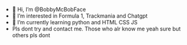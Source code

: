 - 👋 Hi, I’m @BobbyMcBobFace
- 👀 I’m interested in Formula 1, Trackmania and Chatgpt
- 🌱 I’m currently learning python and HTML CSS JS
- Pls dont try and contact me. Those who alr know me yeah sure but others pls dont

<!---
BobbyMcBobFace/BobbyMcBobFace is a ✨ special ✨ repository because its `README.md` (this file) appears on your GitHub profile.
You can click the Preview link to take a look at your changes.
--->
